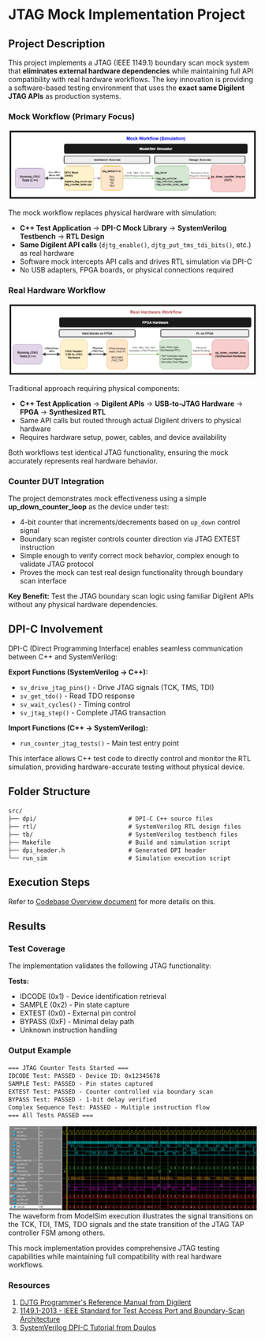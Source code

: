 # JTAG Mock Implementation Project

## Project Description

This project implements a JTAG (IEEE 1149.1) boundary scan mock system that **eliminates external hardware dependencies** while maintaining full API compatibility with real hardware workflows. The key innovation is providing a software-based testing environment that uses the **exact same Digilent JTAG APIs** as production systems.

### Mock Workflow (Primary Focus)
![Mock Workflow](./docs/mock_jtag_workflow.png)

The mock workflow replaces physical hardware with simulation:
- **C++ Test Application** → **DPI-C Mock Library** → **SystemVerilog Testbench** → **RTL Design**
- **Same Digilent API calls** (`djtg_enable()`, `djtg_put_tms_tdi_bits()`, etc.) as real hardware
- Software mock intercepts API calls and drives RTL simulation via DPI-C
- No USB adapters, FPGA boards, or physical connections required

### Real Hardware Workflow  
![Real Hardware Workflow](./docs/hardware_jtag_workflow.png)

Traditional approach requiring physical components:
- **C++ Test Application** → **Digilent APIs** → **USB-to-JTAG Hardware** → **FPGA** → **Synthesized RTL**
- Same API calls but routed through actual Digilent drivers to physical hardware
- Requires hardware setup, power, cables, and device availability

Both workflows test identical JTAG functionality, ensuring the mock accurately represents real hardware behavior.

### Counter DUT Integration
The project demonstrates mock effectiveness using a simple **up_down_counter_loop** as the device under test:
- 4-bit counter that increments/decrements based on `up_down` control signal
- Boundary scan register controls counter direction via JTAG EXTEST instruction
- Simple enough to verify correct mock behavior, complex enough to validate JTAG protocol
- Proves the mock can test real design functionality through boundary scan interface

**Key Benefit:** Test the JTAG boundary scan logic using familiar Digilent APIs without any physical hardware dependencies.

## DPI-C Involvement

DPI-C (Direct Programming Interface) enables seamless communication between C++ and SystemVerilog:

**Export Functions (SystemVerilog → C++):**
- `sv_drive_jtag_pins()` - Drive JTAG signals (TCK, TMS, TDI)
- `sv_get_tdo()` - Read TDO response
- `sv_wait_cycles()` - Timing control
- `sv_jtag_step()` - Complete JTAG transaction

**Import Functions (C++ → SystemVerilog):**
- `run_counter_jtag_tests()` - Main test entry point

This interface allows C++ test code to directly control and monitor the RTL simulation, providing hardware-accurate testing without physical device.

## Folder Structure

```
src/
├── dpi/                          # DPI-C C++ source files
├── rtl/                          # SystemVerilog RTL design files  
├── tb/                           # SystemVerilog testbench files
├── Makefile                      # Build and simulation script
├── dpi_header.h                  # Generated DPI header
└── run_sim                       # Simulation execution script
```

## Execution Steps
Refer to [Codebase Overview document](./src/README.md) for more details on this.

## Results

### Test Coverage
The implementation validates the following JTAG functionality:

**Tests:**
- IDCODE (0x1) - Device identification retrieval
- SAMPLE (0x2) - Pin state capture  
- EXTEST (0x0) - External pin control
- BYPASS (0xF) - Minimal delay path
- Unknown instruction handling

### Output Example
```
=== JTAG Counter Tests Started ===
IDCODE Test: PASSED - Device ID: 0x12345678
SAMPLE Test: PASSED - Pin states captured
EXTEST Test: PASSED - Counter controlled via boundary scan  
BYPASS Test: PASSED - 1-bit delay verified
Complex Sequence Test: PASSED - Multiple instruction flow
=== All Tests PASSED ===
```

![Execution Waveform](./docs/waveform_jtag_sim.png)
The waveform from ModelSim execution illustrates the signal transitions on the TCK, TDI, TMS, TDO signals and the state transition of the JTAG TAP controller FSM among others.

This mock implementation provides comprehensive JTAG testing capabilities while maintaining full compatibility with real hardware workflows.

### Resources
1. [DJTG Programmer's Reference Manual from Digilent](./docs/DJTG%20Programmers%20Reference%20Manual%20-%20Digilent.pdf)
2. [1149.1-2013 - IEEE Standard for Test Access Port and Boundary-Scan Architecture](https://ieeexplore.ieee.org/document/6515989)
3. [SystemVerilog DPI-C Tutorial from Doulos](https://www.doulos.com/knowhow/systemverilog/systemverilog-tutorials/systemverilog-dpi-tutorial/)